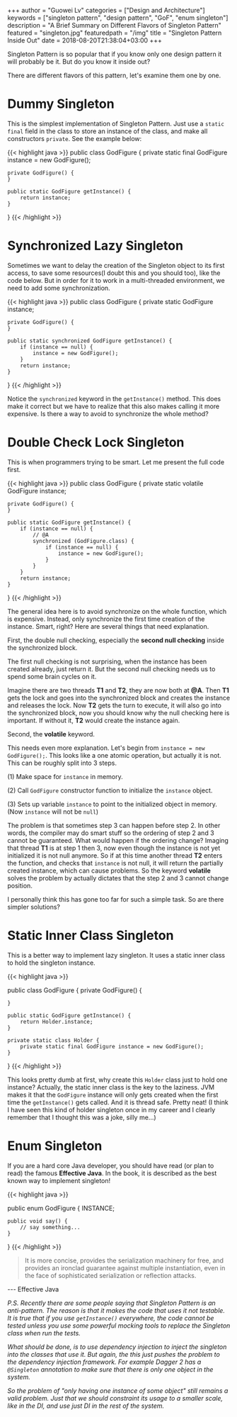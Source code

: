 +++
author = "Guowei Lv"
categories = ["Design and Architecture"]
keywords = ["singleton pattern", "design pattern", "GoF", "enum singleton"]
description = "A Brief Summary on Different Flavors of Singleton Pattern"
featured = "singleton.jpg"
featuredpath = "/img"
title = "Singleton Pattern Inside Out"
date = 2018-08-20T21:38:04+03:00
+++

Singleton Pattern is so popular that if you know only one design pattern it will probably be it. But do you know it inside out?

There are different flavors of this pattern, let's examine them one by one.

# Dummy Singleton

This is the simplest implementation of Singleton Pattern. Just use a `static final` field in the class to store an instance of the class, and make all constructors `private`. See the example below:

{{< highlight java >}}
public class GodFigure {
    private static final GodFigure instance = new GodFigure();

    private GodFigure() {
    }

    public static GodFigure getInstance() {
        return instance;
    }
}
{{< /highlight >}}

# Synchronized Lazy Singleton

Sometimes we want to delay the creation of the Singleton object to its first access, to save some resources(I doubt this and you should too), like the code below. But in order for it to work in a multi-threaded environment, we need to add some synchronization.

{{< highlight java >}}
public class GodFigure {
    private static GodFigure instance;

    private GodFigure() {
    }

    public static synchronized GodFigure getInstance() {
        if (instance == null) {
            instance = new GodFigure();
        }
        return instance;
    }
}
{{< /highlight >}}

Notice the `synchronized` keyword in the `getInstance()` method. This does make it correct but we have to realize that this also makes calling it more expensive. Is there a way to avoid to synchronize the whole method?

# Double Check Lock Singleton

This is when programmers trying to be smart. Let me present the full code first.

{{< highlight java >}}
public class GodFigure {
    private static volatile GodFigure instance;

    private GodFigure() {
    }

    public static GodFigure getInstance() {
        if (instance == null) {
            // @A
            synchronized (GodFigure.class) {
                if (instance == null) {
                    instance = new GodFigure();
                }
            }
        }
        return instance;
    }
}
{{< /highlight >}}

The general idea here is to avoid synchronize on the whole function, which is expensive. Instead, only synchronize the first time creation of the instance. Smart, right? Here are several things that need explanation.

First, the double null checking, especially the **second null checking** inside the synchronized block.

The first null checking is not surprising, when the instance has been created already, just return it. But the second null checking needs us to spend some brain cycles on it.

Imagine there are two threads **T1** and **T2**, they are now both at **@A**. Then **T1** gets the lock and goes into the synchronized block and creates the instance and releases the lock. Now **T2** gets the turn to execute, it will also go into the synchronized block, now you should know why the null checking here is important. If without it, **T2** would create the instance again.

Second, the **volatile** keyword.

This needs even more explanation. Let's begin from `instance = new GodFigure();`. This looks like a one atomic operation, but actually it is not. This can be roughly split into 3 steps.

(1) Make space for `instance` in memory.

(2) Call `GodFigure` constructor function to initialize the `instance` object.

(3) Sets up variable `instance` to point to the initialized object in memory. (Now `instance` will not be `null`)

The problem is that sometimes step 3 can happen before step 2. In other words, the compiler may do smart stuff so the ordering of step 2 and 3 cannot be guaranteed. What would happen if the ordering change? Imaging that thread **T1** is at step 1 then 3, now even though the instance is not yet initialized it is not null anymore. So if at this time another thread **T2** enters the function, and checks that `instance` is not null, it will return the partially created instance, which can cause problems. So the keyword **volatile** solves the problem by actually dictates that the step 2 and 3 cannot change position.

I personally think this has gone too far for such a simple task. So are there simpler solutions?

# Static Inner Class Singleton

This is a better way to implement lazy singleton. It uses a static inner class to hold the singleton instance.


{{< highlight java >}}

public class GodFigure {
    private GodFigure() {

    }

    public static GodFigure getInstance() {
        return Holder.instance;
    }

    private static class Holder {
        private static final GodFigure instance = new GodFigure();
    }
}
{{< /highlight >}}

This looks pretty dumb at first, why create this `Holder` class just to hold one instance? Actually, the static inner class is the key to the laziness. JVM makes it that the `GodFigure` instance will only gets created when the first time the `getInstance()` gets called. And it is thread safe. Pretty neat! (I think I have seen this kind of holder singleton once in my career and I clearly remember that I thought this was a joke, silly me...)

# Enum Singleton

If you are a hard core Java developer, you should have read (or plan to read) the famous **Effective Java**. In the book, it is described as the best known way to implement singleton!

{{< highlight java >}}

public enum GodFigure {
    INSTANCE;

    public void say() {
        // say something...
    }
}
{{< /highlight >}}

>It is more concise, provides the serialization machinery for free, and provides an ironclad guarantee against multiple instantiation, even in the face of sophisticated serialization or reflection attacks. 

--- Effective Java


*P.S. Recently there are some people saying that Singleton Pattern is an anti-pattern. The reason is that it makes the code that uses it not testable. It is true that if you use `getInstance()` everywhere, the code cannot be tested unless you use some powerful mocking tools to replace the Singleton class when run the tests.*

*What should be done, is to use dependency injection to inject the singleton into the classes that use it. But again, the this just pushes the problem to the dependency injection framework. For example Dagger 2 has a `@Singleton` annotation to make sure that there is only one object in the system.*

*So the problem of "only having one instance of some object" still remains a valid problem. Just that we should constraint its usage to a smaller scale, like in the DI, and use just DI in the rest of the system.*
